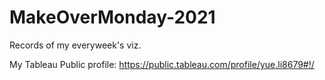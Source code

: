# MakeOverMonday-2021
Records of my everyweek's viz.

My Tableau Public profile: https://public.tableau.com/profile/yue.li8679#!/
